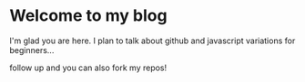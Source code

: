 # Welcome to my blog

I'm glad you are here. I plan to talk about github and javascript variations for beginners...

follow up and you can also fork my repos!
